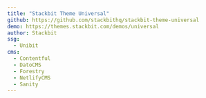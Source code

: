 ```yaml
---
title: "Stackbit Theme Universal"
github: https://github.com/stackbithq/stackbit-theme-universal
demo: https://themes.stackbit.com/demos/universal
author: Stackbit
ssg:
  - Unibit
cms:
  - Contentful
  - DatoCMS
  - Forestry
  - NetlifyCMS
  - Sanity
---
```


